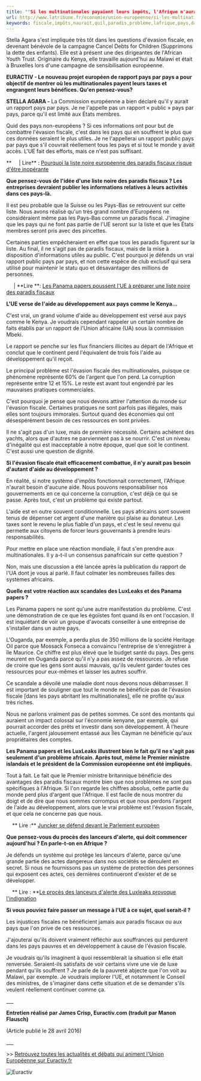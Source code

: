 ```yaml
---
title: ""Si les multinationales payaient leurs impôts, l'Afrique n'aurait besoin d'aucune aide""
url: http://www.latribune.fr/economie/union-europeenne/si-les-multinationales-payaient-leurs-impots-l-afrique-n-aurait-besoin-d-aucune-aide-567675.html
keywords: fiscale,impôts,naurait,quil,paradis,problème,lafrique,pays,daucune,rapport,multinationales,liste,payaient,développement,cest,aide,lévasion,besoin
---
```

Stella Agara s\'est impliquée très tôt dans les questions d\'évasion fiscale, en devenant bénévole de la campagne Cancel Debts for Children (Supprimons la dette des enfants). Elle est à présent une des dirigeantes de l\'African Youth Trust. Originaire du Kenya, elle travaille aujourd\'hui au Malawi et était à Bruxelles lors d\'une campagne de sensibilisation européenne.

**EURACTIV - Le nouveau projet européen de rapport pays par pays a pour objectif de montrer où les multinationales payent leurs taxes et engrangent leurs bénéfices. Qu\'en pensez-vous?**

**STELLA AGARA -** La Commission européenne a bien déclaré qu\'il y aurait un rapport pays par pays. Je ne l\'appelle pas un rapport « public » pays par pays, parce qu\'il est limité aux États membres.

Quid des pays non-européens ? Si ces informations ont pour but de combattre l\'évasion fiscale, c\'est dans les pays qui en souffrent le plus que ces données seraient le plus utiles. Je ne l\'appellerai un rapport public pays par pays que s\'il couvrait réellement tous les pays et si tout le monde y avait accès. L\'UE fait des efforts, mais ce n\'est pas suffisant.

**     \| Lire** : [Pourquoi la liste noire européenne des paradis fiscaux risque d\'être inopérante](http://www.euractiv.fr/section/euro-finances/news/eus-new-tax-haven-blacklist-doomed-to-failure-warn-campaigners/)

**Que pensez-vous de l\'idée d\'une liste noire des paradis fiscaux ? Les entreprises devraient publier les informations relatives à leurs activités dans ces pays-là.**

Il est peu probable que la Suisse ou les Pays-Bas se retrouvent sur cette liste. Nous avons réalisé qu\'un très grand nombre d\'Européens ne considéraient même pas les Pays-Bas comme un paradis fiscal. J\'imagine que les pays qui ne font pas partie de l\'UE seront sur la liste et que les États membres seront pris avec des pincettes.

Certaines parties empêcheraient en effet que tous les paradis figurent sur la liste. Au final, il ne s\'agit pas de paradis fiscaux, mais de la mise à disposition d\'informations utiles au public. C\'est pourquoi je défends un vrai rapport public pays par pays, et non cette espèce de club exclusif qui sera utilisé pour maintenir le statu quo et désavantager des millions de personnes.

     \| **Lire **: [Les Panama papers poussent l\'UE à préparer une liste noire des paradis fiscaux](http://www.euractiv.fr/section/euro-finances/news/panama-papers-scandal-puts-pressure-on-eu-to-toughen-tax-laws/)

**L\'UE verse de l\'aide au développement aux pays comme le Kenya\...**

C\'est vrai, un grand volume d\'aide au développement est versé aux pays comme le Kenya. Je voudrais cependant rappeler un certain nombre de faits établis par un rapport de l\'Union africaine (UA) sous la commission Mbeki.

Le rapport se penche sur les flux financiers illicites au départ de l\'Afrique et conclut que le continent perd l\'équivalent de trois fois l\'aide au développement qu\'il reçoit.

Le principal problème est l\'évasion fiscale des multinationales, puisque ce phénomène représente 60% de l\'argent que l\'on perd. La corruption représente entre 12 et 15%. Le reste est avant tout engendré par les mauvaises pratiques commerciales.

C\'est pourquoi je pense que nous devons attirer l\'attention du monde sur l\'évasion fiscale. Certaines pratiques ne sont parfois pas illégales, mais elles sont toujours immorales. Surtout quand des économies qui ont désespérément besoin de ces ressources en sont privées.

Il ne s\'agit pas d\'un luxe, mais de première nécessité. Certains achètent des yachts, alors que d\'autres ne parviennent pas à se nourrir. C\'est un niveau d\'inégalité qui est inacceptable à notre époque, quel que soit le continent. C\'est aussi une question de dignité.

**Si l\'évasion fiscale était efficacement combattue, il n\'y aurait pas besoin d\'autant d\'aide au développement ?**

En réalité, si notre système d\'impôts fonctionnait correctement, l\'Afrique n\'aurait besoin d\'aucune aide. Nous pouvons responsabiliser nos gouvernements en ce qui concerne la corruption, c\'est déjà ce qui se passe. Après tout, c\'est un problème qui existe partout.

L\'aide est en outre souvent conditionnelle. Les pays africains sont souvent tenus de dépenser cet argent d\'une manière qui plaise au donateur. Les taxes sont le revenu le plus fiable d\'un pays, et c\'est le seul revenu qui permette aux citoyens de forcer leurs gouvernants à prendre leurs responsabilités.

Pour mettre en place une réaction mondiale, il faut s\'en prendre aux multinationales. Il y a-t-il un consensus panafricain sur cette question ?

Non, mais une discussion a été lancée après la publication du rapport de l\'UA dont je vous ai parlé. Il faut colmater les nombreuses failles des systèmes africains.

**Quelle est votre réaction aux scandales des LuxLeaks et des Panama papers ?**

Les Panama papers ne sont qu\'une autre manifestation du problème. C\'est une démonstration de ce que les égoïstes font quand ils en ont l\'occasion. Il est inquiétant de voir un groupe d\'avocats conseiller à une entreprise de s\'installer dans un autre pays.

L\'Ouganda, par exemple, a perdu plus de 350 millions de la société Heritage Oil parce que Mossack Fonseca a convaincu l\'entreprise de s\'enregistrer à île Maurice. Ce chiffre est plus élevé que le budget santé du pays. Des gens meurent en Ouganda parce qu\'il n\'y a pas assez de ressources. Je refuse de croire que les gens sont aussi mauvais, qu\'ils veulent garder toutes ces ressources pour eux-mêmes et laisser les autres souffrir.

Ce scandale a dévoilé une maladie dont nous devons nous débarrasser. Il est important de souligner que tout le monde ne bénéficie pas de l\'évasion fiscale \[dans les pays abritant les multinationales\], elle ne profite qu\'aux très riches.

Nous ne parlons vraiment pas de petites sommes. Ce sont des montants qui auraient un impact colossal sur l\'économie kenyane, par exemple, qui pourrait accorder des prêts et investir dans son développement. À l\'heure actuelle, l\'argent jalousement entassé aux Îles Cayman ne bénéficie qu\'aux propriétaires des comptes.

**Les Panama papers et les LuxLeaks illustrent bien le fait qu\'il ne s\'agit pas seulement d\'un problème africain. Après tout, même le Premier ministre islandais et le président de la Commission européenne ont été impliqués.**

Tout à fait. Le fait que le Premier ministre britannique bénéficie des avantages des paradis fiscaux montre bien que nos problèmes ne sont pas spécifiques à l\'Afrique. Si l\'on regarde les chiffres absolus, cette partie du monde perd plus d\'argent que l\'Afrique. Il est facile de nous montrer du doigt et de dire que nous sommes corrompus et que nous perdons l\'argent de l\'aide au développement, alors que le vrai problème est l\'évasion fiscale, et que cela ne concerne pas que nous.

    ** Lire :** [Juncker se défend devant le Parlement européen](http://www.euractiv.fr/sections/elections-2014/juncker-tire-daffaire-apres-son-passage-devant-le-parlement-europeen-309981)

**Que pensez-vous du procès des lanceurs d\'alerte, qui doit commencer aujourd\'hui ? En parle-t-on en Afrique ?**

Je défends un système qui protège les lanceurs d\'alerte, parce qu\'une grande partie des actes dangereux dans nos sociétés se déroulent en secret. Si nous ne fournissons pas un système de protection des personnes qui exposent ces actes, ces dernières continueront d\'exister et de se développer.

    ** Lire : **[Le procès des lanceurs d\'alerte des Luxleaks provoque l\'indignation](http://www.euractiv.fr/section/justice-affaires-interieures/news/le-proces-des-lanceurs-dalerte-des-luxleaks-provoque-lindignation/)

**Si vous pouviez faire passer un message à l\'UE à ce sujet, quel serait-il ?**

Les injustices fiscales ne bénéficient jamais aux paradis fiscaux ou aux pays que l\'on prive de ces ressources.

J\'ajouterai qu\'ils doivent vraiment réfléchir aux souffrances qui perdurent dans les pays pauvres et en développement à cause de l\'évasion fiscale.

Je voudrais qu\'ils imaginent à quoi ressemblerait la situation si elle était renversée. Seraient-ils satisfaits de voir certains vivre une vie de luxe pendant qu\'ils souffrent ? Je parle de la pauvreté abjecte que l\'on voit au Malawi, par exemple. Je voudrais implorer l\'UE, et notamment le Conseil des ministres, de s\'imaginer dans cette situation et de se demander s\'ils veulent réellement continuer comme ça.

\_\_\_

**Entretien réalisé par James Crisp, Euractiv.com (traduit par Manon Flausch)**

(Article publié le 28 avril 2016)

\_\_\_

\>\> [Retrouvez toutes les actualités et débats qui animent l\'Union Européenne sur Euractiv.fr](http://www.euractiv.fr/)

![Euractiv](http://static.latribune.fr/article_body/457882/euractiv.jpg)
